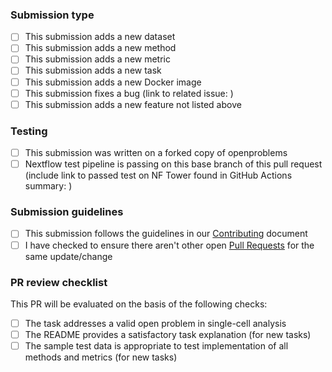 <!-- You can erase any parts of this template not applicable to your Pull Request. -->

### Submission type

* [ ] This submission adds a new dataset
* [ ] This submission adds a new method
* [ ] This submission adds a new metric
* [ ] This submission adds a new task
* [ ] This submission adds a new Docker image
* [ ] This submission fixes a bug (link to related issue: )
* [ ] This submission adds a new feature not listed above

### Testing

* [ ] This submission was written on a forked copy of openproblems
* [ ] Nextflow test pipeline is passing on this base branch of this pull
  request (include link to passed test on NF Tower found in GitHub Actions summary: )

### Submission guidelines

* [ ] This submission follows the guidelines in our
  [Contributing](../blob/master/CONTRIBUTING.md) document
* [ ] I have checked to ensure there aren't other open [Pull Requests](../pulls) for the
  same update/change

### PR review checklist

This PR will be evaluated on the basis of the following checks:

* [ ] The task addresses a valid open problem in single-cell analysis
* [ ] The README provides a satisfactory task explanation (for new tasks)
* [ ] The sample test data is appropriate to test implementation of all methods and
  metrics (for new tasks)
